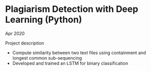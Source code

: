 <h1> Plagiarism Detection with Deep Learning (Python) </h1>
Apr 2020

Project description
* Compute similarity between two text files using containment and longest common sub-sequencing
* Developed and trained an LSTM for binary classification
